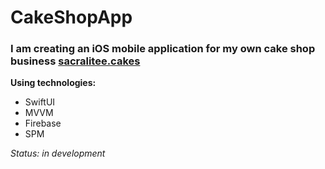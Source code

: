 # CakeShopApp
### I am creating an iOS mobile application for my own cake shop business [sacralitee.cakes](https://www.instagram.com/sacralitee.cakes/)
**Using technologies:**
- SwiftUI
- MVVM
- Firebase
- SPM

*Status: in development*
